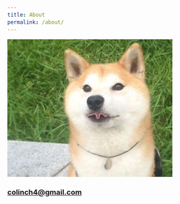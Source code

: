 ```yaml
---
title: About
permalink: /about/
---
```


![프로필](images/2018-03-28-1.PNG)

### colinch4@gmail.com

